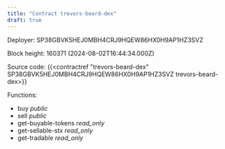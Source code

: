```yaml
---
title: "Contract trevors-beard-dex"
draft: true
---
```

Deployer: SP38GBVK5HEJ0MBH4CRJ9HQEW86HX0H9AP1HZ3SVZ


 



Block height: 160371 (2024-08-02T16:44:34.000Z)

Source code: {{<contractref "trevors-beard-dex" SP38GBVK5HEJ0MBH4CRJ9HQEW86HX0H9AP1HZ3SVZ trevors-beard-dex>}}

Functions:

* buy _public_
* sell _public_
* get-buyable-tokens _read_only_
* get-sellable-stx _read_only_
* get-tradable _read_only_
